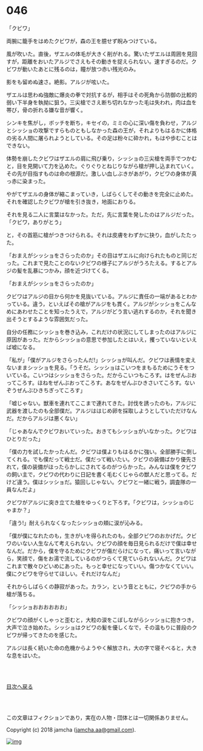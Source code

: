 # 046

「クビワ」  

両腕に籠手をはめたクビワが，森の王を臆せず睨みつけている。  

風が吹いた。直後，ザエルの体毛が大きく削がれる。驚いたザエルは周囲を見回すが，距離をおいたアルジでさえもその動きを捉えられない。速すぎるのだ。クビワが動いたあとに残るのは，瞳が放つ赤い残光のみ。  

影をも留めぬ速さ。絶影。アルジが呟いた。  

ザエルは思わぬ強敵に爆炎の拳で対抗するが，相手はその死角から防御の比較的弱い下半身を執拗に狙う。三尖槍でさえ断ち切れなかった毛は失われ，肉は血を帯び，骨の折れる嫌な音が響く。  

シンキを焦がし，ボッチを断ち，キセイの，ミミの心に深い傷を負わせ，アルジとシッショの攻撃ですらものともしなかった森の王が，それよりもはるかに体格の劣る人間に屠られようとしている。その足は粉々に砕かれ，もはや歩むことはできない。  

体勢を崩したクビワはザエルの肩に飛び乗り，シッショの三尖槍を両手でつかむと，目を見開いて力を込めた。ぐりぐりとねじりながら槍が押し込まれていく。その先が目指すものは命の根源だ。激しい血しぶきがあがり，クビワの身体が真っ赤に染まった。  

やがてザエルの身体が縮こまっていき，しばらくしてその動きを完全に止めた。それを確認したクビワが槍を引き抜き，地面におりる。  

それを見る二人に言葉はなかった。ただ，先に言葉を発したのはアルジだった。「クビワ，ありがとう」  

と，その首筋に槍がつきつけられる。それは皮膚をわずかに抉り，血がしたたった。  

「おまえがシッショをさらったのか」その目はザエルに向けられたものと同じだった。これまで見たことのないクビワの様子にアルジがうろたえる。するとアルジの髪を乱暴につかみ，顔を近づけてくる。  

「おまえがシッショをさらったのか」  

クビワはアルジの目から何かを見抜いている。アルジに責任の一端があるとわかっている。違う，といえばその槍がアルジをも貫く。アルジがシッショをこんなめにあわせたことを知ったうえで，アルジがどう言い逃れするのか，それを聞き出そうとするような雰囲気だった。  

自分の任務にシッショを巻き込み，これだけの状況にしてしまったのはアルジに原因があった。だからシッショの意思で参加したとはいえ，攫っていないといえば嘘になる。  

「私が」「僕がアルジをさらったんだ!」シッショが叫んだ。クビワは表情を変えないままシッショを見る。「うそだ。シッショはこいつをまもるためにうそをついている。こいつはシッショをさらった。だからこいつもころす。はをぜんぶおってころす。ほねをぜんぶおってころす。あなをぜんぶひきさいてころす。ないぞうぜんぶひきちぎってころす」  

「嘘じゃない。獣車を連れてここまで連れてきた。討伐を誘ったのも，アルジに武器を渡したのも全部僕だ。アルジははじめ卵を採取しようとしていただけなんだ。だからアルジは悪くない」  

「じゃあなんでクビワおいていった。おきてもシッショがいなかった。クビワはひとりだった」  

「僕の力を試したかったんだ。クビワは僕よりもはるかに強い。全部勝手に倒してくれる。でも僕だって戦士だ。僕だって戦いたい。クビワの装備ばかり優先されて，僕の装備がほったらかしにされてるのがつらかった。みんなは僕をクビワの飼い主で，クビワの代わりに日記を書く毛むくじゃらの獣人だと思ってる。だけど違う。僕はシッショだ。猿回しじゃない。クビワと一緒に戦う，調査隊の一員なんだよ」  

クビワがアルジに突き立てた槍をゆっくりと下ろす。「クビワは，シッショのじゃまか？」  

「違う!」耐えられなくなったシッショの頬に涙が沁みる。  

「僕が僕になれたのも，生きがいを得られたのも，全部クビワのおかげだ。クビワのいない人生なんて考えられない。クビワの顔を毎日見られるだけで僕は幸せなんだ。だから，僕を守るためにクビワが傷だらけになって，痛いって言いながら，笑顔で，傷をお湯で流しているのがつらくて見ていられないんだ。クビワはこれまで散々ひどいめにあった。もっと幸せになっていい。傷つかなくていい。僕にクビワを守らせてほしい。それだけなんだ」  

それからしばらくの静寂があった。カラン，という音とともに，クビワの手から槍が落ちる。  

「シッショおおおおおお」  

クビワの顔がくしゃっと歪むと，大粒の涙をこぼしながらシッショに抱きつき，大声で泣き始めた。シッショはクビワの髪を優しくなで，その温もりに普段のクビワが帰ってきたのを感じた。  

アルジは長く続いた命の危機からようやく解放され，大の字で寝そべると，大きな息をはいた。  

<br>  
<br>  

[目次へ戻る](https://github.com/jamcha-aa/OblivionReports/blob/master/README.md)  

<br>  
<br>  

この文章はフィクションであり，実在の人物・団体とは一切関係ありません。  

Copyright (c) 2018 jamcha (jamcha.aa@gmail.com).  

[![img](http://i.creativecommons.org/l/by-nc-sa/4.0/88x31.png)](http://creativecommons.org/licenses/by-nc-sa/4.0/deed)